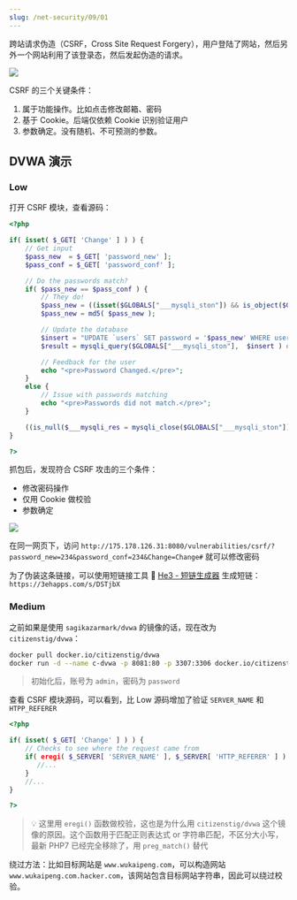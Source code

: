 ```yaml
---
slug: /net-security/09/01
---
```


跨站请求伪造（CSRF，Cross Site Request Forgery），用户登陆了网站，然后另外一个网站利用了该登录态，然后发起伪造的请求。



![](http://img.wukaipeng.com/2023/11/03-080416-image-20231103080415904.png)



CSRF 的三个关键条件：

1. 属于功能操作。比如点击修改邮箱、密码
2. 基于 Cookie。后端仅依赖 Cookie 识别验证用户
3. 参数确定。没有随机、不可预测的参数。



## DVWA 演示

### Low

打开 CSRF 模块，查看源码：

```php
<?php

if( isset( $_GET[ 'Change' ] ) ) {
    // Get input
    $pass_new  = $_GET[ 'password_new' ];
    $pass_conf = $_GET[ 'password_conf' ];

    // Do the passwords match?
    if( $pass_new == $pass_conf ) {
        // They do!
        $pass_new = ((isset($GLOBALS["___mysqli_ston"]) && is_object($GLOBALS["___mysqli_ston"])) ? mysqli_real_escape_string($GLOBALS["___mysqli_ston"],  $pass_new ) : ((trigger_error("[MySQLConverterToo] Fix the mysql_escape_string() call! This code does not work.", E_USER_ERROR)) ? "" : ""));
        $pass_new = md5( $pass_new );

        // Update the database
        $insert = "UPDATE `users` SET password = '$pass_new' WHERE user = '" . dvwaCurrentUser() . "';";
        $result = mysqli_query($GLOBALS["___mysqli_ston"],  $insert ) or die( '<pre>' . ((is_object($GLOBALS["___mysqli_ston"])) ? mysqli_error($GLOBALS["___mysqli_ston"]) : (($___mysqli_res = mysqli_connect_error()) ? $___mysqli_res : false)) . '</pre>' );

        // Feedback for the user
        echo "<pre>Password Changed.</pre>";
    }
    else {
        // Issue with passwords matching
        echo "<pre>Passwords did not match.</pre>";
    }

    ((is_null($___mysqli_res = mysqli_close($GLOBALS["___mysqli_ston"]))) ? false : $___mysqli_res);
}

?> 
```

抓包后，发现符合 CSRF 攻击的三个条件：

- 修改密码操作
- 仅用 Cookie 做校验
- 参数确定

![](http://img.wukaipeng.com/2023/11/03-084127-image-20231103084127381.png)

在同一网页下，访问 `http://175.178.126.31:8080/vulnerabilities/csrf/?password_new=234&password_conf=234&Change=Change#` 就可以修改密码

为了伪装这条链接，可以使用短链接工具 🧰 [He3 - 短链生成器](https://t.he3app.com/nvmj) 生成短链：`https://3ehapps.com/s/DSTjbX`



### Medium

之前如果是使用 `sagikazarmark/dvwa` 的镜像的话，现在改为 `citizenstig/dvwa`：

```bash
docker pull docker.io/citizenstig/dvwa
docker run -d --name c-dvwa -p 8081:80 -p 3307:3306 docker.io/citizenstig/dvwa
```

> 初始化后，账号为 `admin`，密码为 `password`

查看 CSRF 模块源码，可以看到，比 Low 源码增加了验证 `SERVER_NAME` 和 `HTPP_REFERER`

```php
<?php

if( isset( $_GET[ 'Change' ] ) ) {
    // Checks to see where the request came from
    if( eregi( $_SERVER[ 'SERVER_NAME' ], $_SERVER[ 'HTTP_REFERER' ] ) ) {
       //...
    }
    //...
}

?> 
```

> 💡 这里用 `eregi()` 函数做校验，这也是为什么用 `citizenstig/dvwa` 这个镜像的原因。这个函数用于匹配正则表达式 or 字符串匹配，不区分大小写，最新 PHP7 已经完全移除了，用 `preg_match()` 替代

绕过方法：比如目标网站是 `www.wukaipeng.com`，可以构造网站 `www.wukaipeng.com.hacker.com`，该网站包含目标网站字符串，因此可以绕过校验。







